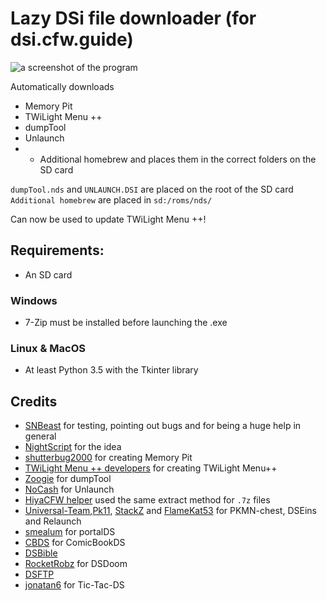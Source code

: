 # Lazy DSi file downloader (for dsi.cfw.guide)

![a screenshot of the program](https://github.com/YourKalamity/lazy-dsi-file-downloader/raw/master/assets/files/screenshots/app%20v1.2.0.png "Lazy DSi file downloader on Windows 10")

Automatically downloads 
- Memory Pit
- TWiLight Menu ++
- dumpTool
- Unlaunch
- + Additional homebrew
and places them in the correct folders on the SD card

`dumpTool.nds` and `UNLAUNCH.DSI` are placed on the root of the SD card
`Additional homebrew` are placed in `sd:/roms/nds/`

Can now be used to update TWiLight Menu ++!

## Requirements:
- An SD card

### Windows

- 7-Zip must be installed before launching the .exe

### Linux & MacOS

- At least Python 3.5 with the Tkinter library


## Credits
- [SNBeast](https://github.com/SNBeast) for testing, pointing out bugs and for being a huge help in general
- [NightScript](https://github.com/NightYoshi370) for the idea 
- [shutterbug2000](https://gbatemp.net/members/shutterbug2000.354863/) for creating Memory Pit
- [TWiLight Menu ++ developers](https://github.com/DS-Homebrew/TWiLightMenu) for creating TWiLight Menu++
- [Zoogie](https://github.com/zoogie/dumpTool) for dumpTool
- [NoCash](https://problemkaputt.de/) for Unlaunch
- [HiyaCFW helper](https://github.com/mondul/HiyaCFW-Helper) used the same extract method for `.7z` files
- [Universal-Team](https://universal-team.net/),[Pk11](https://pk11.us/), [StackZ](https://github.com/SuperSaiyajinStackZ) and [FlameKat53](https://github.com/FlameKat53) for PKMN-chest, DSEins and Relaunch
- [smealum](https://github.com/smealum/portalDS) for portalDS
- [CBDS](http://cbds.free.fr/Softwares/ComicBookDS) for ComicBookDS
- [DSBible](https://www.gamebrew.org/wiki/DSBible)
- [RocketRobz](https://github.com/RocketRobz/dsdoom) for DSDoom
- [DSFTP](https://www.gamebrew.org/wiki/DSFTP)
- [jonatan6](https://github.com/Jonatan6/Tic-Tac-DS) for Tic-Tac-DS
